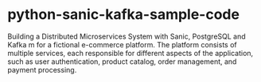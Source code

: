 # python-sanic-kafka-sample-code
Building a Distributed Microservices System with Sanic, PostgreSQL and Kafka m for a fictional e-commerce platform. The platform consists of multiple services, each responsible for different aspects of the application, such as user authentication, product catalog, order management, and payment processing.
